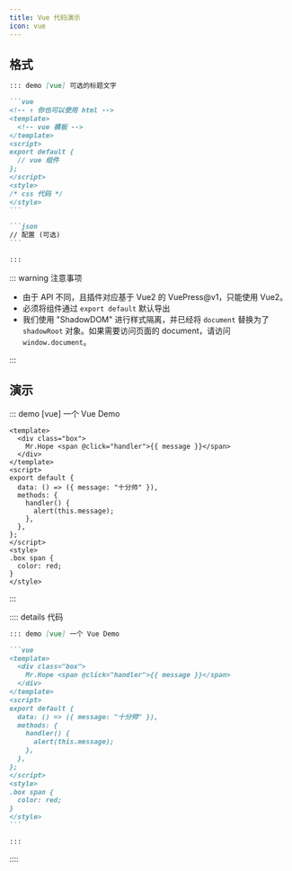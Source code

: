```yaml
---
title: Vue 代码演示
icon: vue
---
```


## 格式

````md
::: demo [vue] 可选的标题文字

```vue
<!-- ↑ 你也可以使用 html -->
<template>
  <!-- vue 模板 -->
</template>
<script>
export default {
  // vue 组件
};
</script>
<style>
/* css 代码 */
</style>
```

```json
// 配置 (可选)
```

:::
````

::: warning 注意事项

- 由于 API 不同，且插件对应基于 Vue2 的 VuePress@v1，只能使用 Vue2。
- 必须将组件通过 `export default` 默认导出
- 我们使用 "ShadowDOM" 进行样式隔离，并已经将 `document` 替换为了 `shadowRoot` 对象。如果需要访问页面的 document，请访问 `window.document`。

:::

## 演示

::: demo [vue] 一个 Vue Demo

```vue
<template>
  <div class="box">
    Mr.Hope <span @click="handler">{{ message }}</span>
  </div>
</template>
<script>
export default {
  data: () => ({ message: "十分帅" }),
  methods: {
    handler() {
      alert(this.message);
    },
  },
};
</script>
<style>
.box span {
  color: red;
}
</style>
```

:::

:::: details 代码

````md
::: demo [vue] 一个 Vue Demo

```vue
<template>
  <div class="box">
    Mr.Hope <span @click="handler">{{ message }}</span>
  </div>
</template>
<script>
export default {
  data: () => ({ message: "十分帅" }),
  methods: {
    handler() {
      alert(this.message);
    },
  },
};
</script>
<style>
.box span {
  color: red;
}
</style>
```

:::
````

::::

